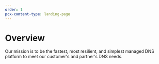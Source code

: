 ```yaml
---
order: 1
pcx-content-type: landing-page
---
```


# Overview

Our mission is to be the fastest, most resilient, and simplest managed DNS platform to meet our customer's and partner's DNS needs.